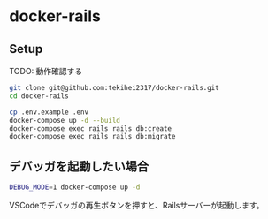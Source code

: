 # docker-rails

## Setup
TODO: 動作確認する

```bash
git clone git@github.com:tekihei2317/docker-rails.git
cd docker-rails

cp .env.example .env
docker-compose up -d --build
docker-compose exec rails rails db:create
docker-compose exec rails rails db:migrate
```

## デバッガを起動したい場合
```bash
DEBUG_MODE=1 docker-compose up -d
```
VSCodeでデバッガの再生ボタンを押すと、Railsサーバーが起動します。

